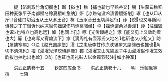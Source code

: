 <!-- { "loadSidebar": true } -->
　　捉【箔刺取竹角切搦也】斮【搤也】穛【捕也斩也早熟谷又】穱【生获曰穛稻田种麦张平子南都赋冬稌夏穱韩愈纳】斲【凉聮句没冷渍香穱斲削】琢【也从□从斤□音徒口切治玉从王从豕王音】椓【玉豖音丑玉切绊足行】诼【貌也又与斲同诗椓之丁丁谮诉也纳凉聮句拙谋伤巧诼离骚经】卓【謡诼谓余以善淫】踔【注谣毁也诼也特立也高也远】倬【也同上孔】啄【光传踔絶之】涿【能又见上又效韵着也大】斸【也鸟啄又宥韵流下】瘃【滴周礼有壶涿氏又地名也斫也又小鉏又】防【屋韵寒疡】○浊【赵充国瘃墯】濯【之患唐李甘传冻肤皲瘃又屋韵击也推也角切不淸浣也】擢【濯濯光泽貌诗麀鹿】镯【濯濯又山秃貌孟子牛山濯濯俗作濯又效韵拔也抽也出也耸】○防【也钲也周礼鼔人以金镯节鼔注如小钟军】






　　洪武正韵卷十五
　　钦定四库全书
　　洪武正韵卷十六
　　明　乐韶鳯等　撰
　　七陌
